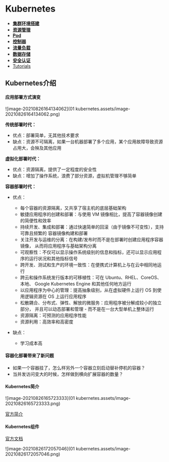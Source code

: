 # Kubernetes

- **[集群环境搭建](集群环境搭建.md)**
- **[资源管理](资源管理.md)**
- **[Pod](Pod.md)**
- **[控制器](控制器.md)**
- **[流量负载](流量负载.md)**
- **[数据存储](数据存储.md)**
- **[安全认证](安全认证)**
- [Tutorials](Tutorials.md)



## Kubernetes介绍

#### 应用部署方式演变

![image-20210826164134062](01 kubernetes.assets/image-20210826164134062.png)

**传统部署时代：**

- 优点：部署简单，无其他技术要求
-  缺点：资源不可隔离，如果一台机器部署了多个应用，某个应用故障导致资源占用大，会殃及其他应用

**虚拟化部署时代：**

- 优点：资源隔离，提供了一定程度的安全性
- 缺点：增加了操作系统，浪费了部分资源，虚拟机管理不够简单

**容器部署时代：**

- 优点：
  - 每个容器的资源隔离，又共享了宿主机的底层基础架构
  - 敏捷应用程序的创建和部署：与使用 VM 镜像相比，提高了容器镜像创建的简便性和效率
  -  持续开发、集成和部署：通过快速简单的回滚（由于镜像不可变性），支持可靠且频繁的 容器镜像构建和部署
  - 关注开发与运维的分离：在构建/发布时而不是在部署时创建应用程序容器镜像， 从而将应用程序与基础架构分离
  - 可观察性：不仅可以显示操作系统级别的信息和指标，还可以显示应用程序的运行状况和其他指标信号
  - 跨开发、测试和生产的环境一致性：在便携式计算机上与在云中相同地运行
  - 跨云和操作系统发行版本的可移植性：可在 Ubuntu、RHEL、CoreOS、本地、 Google Kubernetes Engine 和其他任何地方运行
  - 以应用程序为中心的管理：提高抽象级别，从在虚拟硬件上运行 OS 到使用逻辑资源在 OS 上运行应用程序
  - 松散耦合、分布式、弹性、解放的微服务：应用程序被分解成较小的独立部分， 并且可以动态部署和管理 - 而不是在一台大型单机上整体运行
  - 资源隔离：可预测的应用程序性能
  - 资源利用：高效率和高密度

- 缺点：
  - 学习成本高

#### 容器化部署带来了新问题

- 如果一个容器挂了，怎么样另外一个容器立刻启动替补停机的容器？
- 当并发访问变大的时候，怎样做到横向扩展容器的数量？

#### Kubernetes简介

![image-20210826165723333](01 kubernetes.assets/image-20210826165723333.png)

[官方简介](https://kubernetes.io/zh/docs/concepts/overview/what-is-kubernetes/)

#### Kubernetes组件

[官方文档](https://kubernetes.io/zh/docs/concepts/overview/components/)

![image-20210826172057046](01 kubernetes.assets/image-20210826172057046.png)



